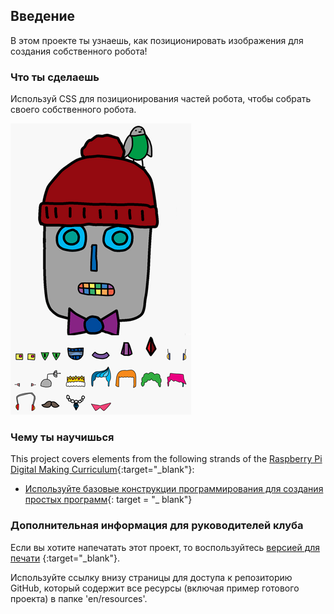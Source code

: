 ## Введение

В этом проекте ты узнаешь, как позиционировать изображения для создания собственного робота!

### Что ты сделаешь

Используй CSS для позиционирования частей робота, чтобы собрать своего собственного робота.

![снимок экрана](images/robot-final.png)

### Чему ты научишься

This project covers elements from the following strands of the [Raspberry Pi Digital Making Curriculum](https://rpf.io/curriculum){:target="_blank"}:

+ [Используйте базовые конструкции программирования для создания простых программ](https://www.raspberrypi.org/curriculum/programming/creator){: target = "_ blank"}

### Дополнительная информация для руководителей клуба

Если вы хотите напечатать этот проект, то воспользуйтесь [версией для печати](https://projects.raspberrypi.org/en/projects/build-a-robot/print) {:target="_blank"}.

Используйте ссылку внизу страницы для доступа к репозиторию GitHub, который содержит все ресурсы (включая пример готового проекта) в папке 'en/resources'.